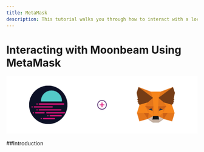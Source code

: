 ```yaml
---
title: MetaMask
description: This tutorial walks you through how to interact with a local Moonbeam node using a default installation of the MetaMask browser plug-in.
---
```


# Interacting with Moonbeam Using MetaMask

![Intro diagram](/images/metamask/integrations-metamask-0.png)

##Introduction